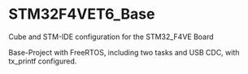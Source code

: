 # STM32F4VET6_Base
Cube and STM-IDE configuration for the STM32_F4VE Board

Base-Project with FreeRTOS, including two tasks and USB CDC, with tx_printf configured.

